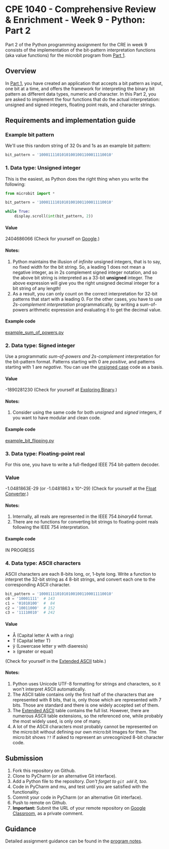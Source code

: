 # CPE 1040 - Comprehensive Review & Enrichment - Week 9 - Python: Part 2

Part 2 of the Python programming assignment for the CRE in week 9 consists of the implementation of the bit-pattern interpretation functions (aka value functions) for the microbit program from [Part 1](https://github.com/ivogeorg/cpe1040-cre-week9-part1.git).

## Overview

In [Part 1](https://github.com/ivogeorg/cpe1040-cre-week9-part1.git), you have created an application that accepts a bit pattern as input, one bit at a time, and offers the framework for interpreting the binary bit pattern as different data types, numeric and character. In this Part 2, you are asked to implement the four functions that do the actual interpretation: unsigned and signed integers, floating point reals, and character strings.

## Requirements and implementation guide

### Example bit pattern
We'll use this random string of 32 0s and 1s as an example bit pattern:

```python
bit_pattern = '10001111010101001001100011110010'

```

### 1. Data type: Unsigned integer
This is the easiest, as Python does the right thing when you write the following:
```python
from microbit import *

bit_pattern = '10001111010101001001100011110010'

while True:
    display.scroll(int(bit_pattern, 2))
```

#### Value
2404686066 (Check for yourself on [Google](https://www.google.com/search?ei=uRulXOyiE4OitQXm6bSQCg&q=2404686066+in+binary&oq=2404686066+in+binary&gs_l=psy-ab.3...79519.81647..82231...0.0..0.153.1571.0j11......0....2j1..gws-wiz.......33i299j33i10.hED5KHBW2vg).)

#### Notes:
1. Python maintains the illusion of *infinite* unsigned integers, that is to say, no fixed width for the bit string. So, a leading 1 does not mean a negative integer, as in 2s complement signed integer notation, and so the above bit string is interpreted as a 33-bit **unsigned** integer. The above expression will give you the right unsigned decimal integer for a bit string of any length!
2. As a result, you can only count on the correct interpretation for 32-bit patterns that start with a leading 0. For the other cases, you have to use *2s-complement interpretation* programmatically, by writing a sum-of-powers arithmetic expression and evaluating it to get the decimal value.

#### Example code
[example_sum_of_powers.py](example_sum_of_powers.py)

### 2. Data type: Signed integer
Use a programmatic *sum-of-powers and 2s-complement* interpretation for the bit-pattern format. Patterns starting with 0 are *positive*, and patterns starting with 1 are *negative*. You can use the [unsigned case](unsigned-integer) code as a basis.

#### Value
-1890281230 (Check for yourself at [Exploring Binary](https://www.exploringbinary.com/twos-complement-converter/).)

#### Notes:
1. Consider using the same code for both *unsigned* and *signed* integers, if you want to have modular and clean code.

#### Example code
[example_bit_flipping.py](example_bit_flipping.py)

### 3. Data type: Floating-point real
For this one, you have to write a full-fledged IEEE 754 bit-pattern decoder.

### Value
-1.0481863E-29 (or -1.0481863 x 10^-29) (Check for yourself at the [Float Converter](https://www.h-schmidt.net/FloatConverter/IEEE754.html).)

#### Notes:
1. Internally, all reals are represented in the IEEE 754 *binary64* format.
2. There are no functions for converting bit strings to floating-point reals following the IEEE 754 interpretation.

#### Example code
IN PROGRESS

### 4. Data type: ASCII characters
ASCII characters are each 8-bits long, or, 1-byte long. Write a function to interpret the 32-bit string as 4 8-bit strings, and convert each one to the corresponding ASCII character.
```python
bit_pattern = '10001111010101001001100011110010'
c0 = '10001111'  # 143
c1 = '01010100'  #  84
c2 = '10011000'  # 152
c3 = '11110010'  # 242
```

#### Value
- Å (Capital letter A with a ring)
- T (Capital letter T)
- ÿ (Lowercase letter y with diaeresis)
- ≥ (greater or equal)

(Check for yourself in the [Extended ASCII](https://en.wikipedia.org/wiki/Code_page_437) table.)

#### Notes:
1. Python uses Unicode UTF-8 formatting for strings and characters, so it won't interpret ASCII automatically.
2. The ASCII table contains only the first half of the characters that are represented with 8 bits, that is, only those which are represented with 7 bits. Those are standard and there is one widely accepted set of them.
3. The [Extended ASCII](https://en.wikipedia.org/wiki/Code_page_437) table contains the full list. However, there are numerous ASCII table extensions, so the referenced one, while probably the most widely used, is only one of many.
4. A lot of the ASCII characters most probably cannot be represented on the micro:bit without defining our own micro:bit Images for them. The micro:bit shows `??` if asked to represent an unrecognized 8-bit character code.

## Submission

1. Fork this repository on Github.
2. Clone to PyCharm (or an alternative Git interface).
3. Add a Python file to the repository. _Don't forget to `git add` it, too._
4. Code in PyCharm and mu, and test until you are satisfied with the functionality.
5. Commit your code in PyCharm (or an alternative Git interface).
6. Push to remote on Github.
7. **Important:** Submit the URL of your remote repository on [Google Classroom](https://classroom.google.com/u/0/c/Mjc4NzMyMzI1MTda/a/MzQ3NTEwMjI1MjVa/details), as a private comment.

## Guidance

Detailed assignment guidance can be found in the [program notes](https://github.com/ivogeorg/cpe1040-cre-week9-part1/blob/master/program-notes.md).
